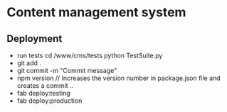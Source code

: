 # Content management system

## Deployment

- run tests
    cd /www/cms/tests
    python TestSuite.py
- git add .
- git commit -m "Commit message"
- npm version <major> <minor> <patch> // Increases the version number in package.json file and creates a commit ..
- fab deploy:testing
- fab deploy:production

